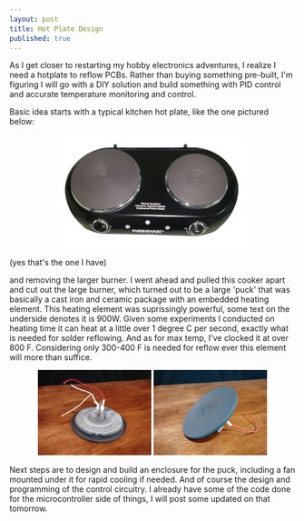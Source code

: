 ```yaml
---
layout: post
title: Hot Plate Design
published: true
---
```


As I get closer to restarting my hobby electronics adventures, I realize I need a hotplate to reflow PCBs. Rather than buying something pre-built, I'm figuring I will go with a DIY solution and build something with PID control and accurate temperature monitoring and control. 

Basic idea starts with a typical kitchen hot plate, like the one pictured below:

<p align="center">
<img src="/images/Burner.JPG" height="200" />
</p>

(yes that's the one I have)

and removing the larger burner. I went ahead and pulled this cooker apart and cut out the large burner, which turned out to be a large 'puck' that was basically a cast iron and ceramic package with an embedded heating element. This heating element was suprissingly powerful, some text on the underside denotes it is 900W. Given some experiments I conducted on heating time it can heat at a little over 1 degree C per second, exactly what is needed for solder reflowing. And as for max temp, I've clocked it at over 800 F. Considering only 300-400 F is needed for reflow ever this element will more than suffice. 

<p align="center">
<img src="/images/puck_under.jpg" height="150" />

<img src="/images/puck_top.jpg" height="150" />
</p>

Next steps are to design and build an enclosure for the puck, including a fan mounted under it for rapid cooling if needed. And of course the design and programming of the control circuitry. I already have some of the code done for the microcontroller side of things, I will post some updated on that tomorrow. 
